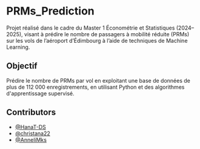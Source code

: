 # PRMs_Prediction
Projet réalisé dans le cadre du Master 1 Économétrie et Statistiques (2024–2025), visant à prédire le nombre de passagers à mobilité réduite (PRMs) sur les vols de l’aéroport d’Édimbourg à l’aide de techniques de Machine Learning.
## Objectif
Prédire le nombre de PRMs par vol en exploitant une base de données de plus de 112 000 enregistrements, en utilisant Python et des algorithmes d'apprentissage supervisé.
## Contributors
- [@HanaT-DS](https://github.com/HanaT-DS)
- [@christana22](https://github.com/christana22)
- [@AnneliMks](https://github.com/AnneliMks)
